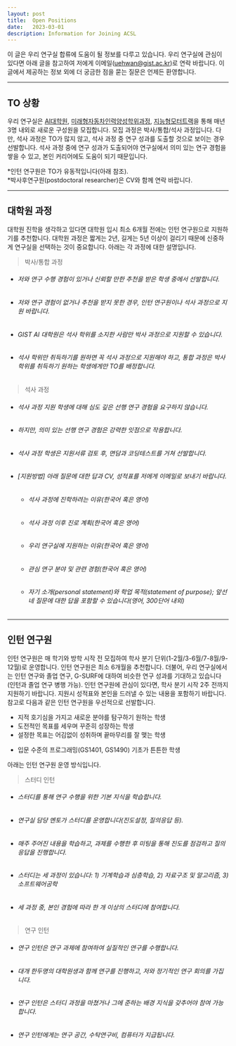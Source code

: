 ```yaml
---
layout: post
title:  Open Positions
date:   2023-03-01
description: Information for Joining ACSL
---
```


이 글은 우리 연구실 합류에 도움이 될 정보를 다루고 있습니다. 우리 연구실에 관심이 있다면 아래 글을 참고하여 저에게 이메일(uehwan@gist.ac.kr)로 연락 바랍니다. 이 글에서 제공하는 정보 외에 더 궁금한 점을 묻는 질문은 언제든 환영합니다.

---

## TO 상황
우리 연구실은 [AI대학원](https://ai.gist.ac.kr/ai/), [미래형자동차인력양성학위과정](http://yonseiscd.web4in1.com/), [지능형모터트랙](https://news.samsung.com/kr/%EC%82%BC%EC%84%B1%EC%A0%84%EC%9E%90-gist%EC%99%80-%EC%B1%84%EC%9A%A9%EC%97%B0%EA%B3%84-%EA%B3%BC%EC%A0%95-%ED%98%91%EB%A0%A5-%EC%A7%80%EB%8A%A5%ED%98%95-%EB%AA%A8%ED%84%B0-%EA%B0%9C)을 통해 매년 3명 내외로 새로운 구성원을 모집합니다. 모집 과정은 박사/통합/석사 과정입니다. 다만, 석사 과정은 TO가 많지 않고, 석사 과정 중 연구 성과를 도출할 것으로 보이는 경우 선발합니다. 석사 과정 중에 연구 성과가 도출되어야 연구실에서 의미 있는 연구 경험을 쌓을 수 있고, 본인 커리어에도 도움이 되기 때문입니다.

*인턴 연구원은 TO가 유동적입니다(아래 참조).<br/>
*박사후연구원(postdoctoral researcher)은 CV와 함께 연락 바랍니다.

---

## 대학원 과정
대학원 진학을 생각하고 있다면 대학원 입시 최소 6개월 전에는 인턴 연구원으로 지원하기를 추천합니다. 대학원 과정은 짧게는 2년, 길게는 5년 이상이 걸리기 때문에 신중하게 연구실을 선택하는 것이 중요합니다. 아래는 각 과정에 대한 설명입니다.

> 박사/통합 과정
  - ###### 저와 연구 수행 경험이 있거나 신뢰할 만한 추천을 받은 학생 중에서 선발합니다.
  - ###### 저와 연구 경험이 없거나 추천을 받지 못한 경우, 인턴 연구원이나 석사 과정으로 지원 바랍니다.
  - ###### GIST AI 대학원은 석사 학위를 소지한 사람만 박사 과정으로 지원할 수 있습니다.
  - ###### 석사 학위만 취득하기를 원하면 꼭 석사 과정으로 지원해야 하고, 통합 과정은 박사 학위를 취득하기 원하는 학생에게만 TO를 배정합니다.


> 석사 과정
  - ###### 석사 과정 지원 학생에 대해 심도 깊은 선행 연구 경험을 요구하지 않습니다.
  - ###### 하지만, 의미 있는 선행 연구 경험은 강력한 잇점으로 작용합니다.
  - ###### 석사 과정 학생은 지원서류 검토 후, 면담과 코딩테스트를 거쳐 선발합니다.
  - ###### [지원방법] 아래 질문에 대한 답과 CV, 성적표를 저에게 이메일로 보내기 바랍니다.
    - ###### 석사 과정에 진학하려는 이유(한국어 혹은 영어)
    - ###### 석사 과정 이후 진로 계획(한국어 혹은 영어)
    - ###### 우리 연구실에 지원하는 이유(한국어 혹은 영어)
    - ###### 관심 연구 분야 및 관련 경험(한국어 혹은 영어)
    - ###### 자기 소개(personal statement)와 학업 목적(statement of purpose); 앞선 네 질문에 대한 답을 포함할 수 있습니다(영어, 300단어 내외)

---

## 인턴 연구원
인턴 연구원은 매 학기와 방학 시작 전 모집하여 학사 분기 단위(1-2월/3-6월/7-8월/9-12월)로 운영합니다. 인턴 연구원은 최소 6개월을 추천합니다. 더불어, 우리 연구실에서는 인턴 연구와 졸업 연구, G-SURF에 대하여 비슷한 연구 성과를 기대하고 있습니다(인턴과 졸업 연구 병행 가능). 인턴 연구원에 관심이 있다면, 학사 분기 시작 2주 전까지 지원하기 바랍니다. 지원시 성적표와 본인을 드러낼 수 있는 내용을 포함하기 바랍니다. 참고로 다음과 같은 인턴 연구원을 우선적으로 선발합니다.
- 지적 호기심을 가지고 새로운 분야를 탐구하기 원하는 학생
- 도전적인 목표를 세우며 꾸준히 성장하는 학생
- 설정한 목표는 어김없이 성취하며 끝마무리를 잘 맺는 학생
<!-- - 프로그래밍 언어를 하나 이상 다루어본 학생(Python, C, C++, JAVA 등 무관) -->
- 입문 수준의 프로그래밍(GS1401, GS1490) 기초가 튼튼한 학생

아래는 인턴 연구원 운영 방식입니다.

> 스터디 인턴
  - ###### 스터디를 통해 연구 수행을 위한 기본 지식을 학습합니다.
  - ###### 연구실 담당 멘토가 스터디를 운영합니다(진도설정, 질의응답 등).
  - ###### 매주 주어진 내용을 학습하고, 과제를 수행한 후 미팅을 통해 진도를 점검하고 질의응답을 진행합니다.
  - ###### 스터디는 세 과정이 있습니다: 1) 기계학습과 심층학습, 2) 자료구조 및 알고리즘, 3) 소프트웨어공학
  - ###### 세 과정 중, 본인 경험에 따라 한 개 이상의 스터디에 참여합니다.

  
> 연구 인턴
  - ###### 연구 인턴은 연구 과제에 참여하여 실질적인 연구를 수행합니다.
  - ###### 대개 한두명의 대학원생과 함께 연구를 진행하고, 저와 정기적인 연구 회의를 가집니다.
  - ###### 연구 인턴은 스터디 과정을 마쳤거나 그에 준하는 배경 지식을 갖추어야 참여 가능합니다.
  - ###### 연구 인턴에게는 연구 공간, 수탁연구비, 컴퓨터가 지급됩니다.

<!--

---

## GIST 학부생을 위한 부언
대학원 생활은 연구 성과가 바로바로 눈에 띄지 않기 때문에 무너지기 쉽고 좌절하기 [](https://gradschoolstory.net/)

```
1. 호기심
2. 목표/비전
```

<ins>호기심</ins>:

<ins>목표/비전</ins>:
<br/>
<br/>



---

## 지원 방법
아래 질문에 대한 답과 CV를 저에게 이메일로 보내기 바랍니다.
- 10년 뒤 본인이 그리는 미래(비전)
- 대학원에 진학하는 이유(혹은 인턴 목적)
- 가장 자랑스러운 성취 경험
- 실패 경험(없을 경우 답하지 않아도 무방)
- 본인의 강점과 발전시키고 싶은 부분
<br/>
<br/>
-->